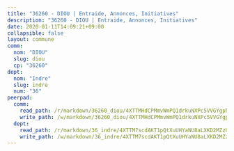 ```yaml
---
title: "36260 - DIOU | Entraide, Annonces, Initiatives"
description: "36260 - DIOU | Entraide, Annonces, Initiatives"
date: 2020-01-11T14:09:21+09:00
collapsible: false
layout: commune
comm:
  nom: "DIOU"
  slug: diou
  cp: "36260"
dept:
  nom: "Indre"
  slug: indre
  num: "36"
peerpad:
  comm:
    read_path: /r/markdown/36260_diou/4XTTMHdCPMmvWmPQ1drkuNXPc5VVGYgphrtfe9KsnnM5AxGVj
    write_path: /w/markdown/36260_diou/4XTTMHdCPMmvWmPQ1drkuNXPc5VVGYgphrtfe9KsnnM5AxGVj-K3TgTdti9zJ9MK2JoTFBb1aJXNoZWDNYBfBX3eUiFrgSEmckPazTbr9siQJU265fMiP8xXtobZb1BV8xuXReqNrCmtKTDkYywCEBGemzMR4ek1GDpsJijb96zkmXFpt6pGExasDF
  dept:
    read_path: /r/markdown/36_indre/4XTTM7scdAKT1pQtXuUHYaNU8aLXKD2MZzUyDRUiaoLJH1te1
    write_path: /w/markdown/36_indre/4XTTM7scdAKT1pQtXuUHYaNU8aLXKD2MZzUyDRUiaoLJH1te1-K3TgUJm9AdSDNtPtmMKFa5Tiw77X4i7zf6CsTYrtgVdahxAwuJV6RAfi8dWyH9wrbVDRxjX7knrwwECg7WApeuWQ945kurMeJLQeKJv4CQZseab78J3HMioZhgr2H44E9b6FqBoT
---
```


